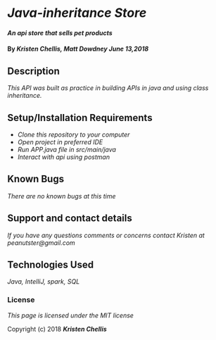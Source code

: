 # _Java-inheritance Store_

#### _An api store that sells pet products_

#### By _**Kristen Chellis, Matt Dowdney June 13,2018**_

## Description

_This API was built as practice in building APIs in java and using class inheritance._


## Setup/Installation Requirements

* _Clone this repository to your computer_
* _Open project in preferred IDE_
* _Run APP.java file in src/main/java_
* _Interact with api using postman_


## Known Bugs

_There are no known bugs at this time_

## Support and contact details

_If you have any questions comments or concerns contact Kristen at peanutster@gmail.com_

## Technologies Used

_Java, IntelliJ, spark, SQL_

### License

*This page is licensed under the MIT license*

Copyright (c) 2018 **_Kristen Chellis_**
